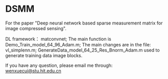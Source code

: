 # DSMM

For the paper "Deep neural network based sparse measurement matrix for image compressed sensing".

DL framework： matconvnet; The main function is Demo_Train_model_64_96_Adam.m; The main changes are in the file: vl_simplenn.m; GenerateData_model_64_25_Res_Bnorm_Adam.m used to generate training data image blocks.

If you have any question, please email me through: wenxuecui@stu.hit.edu.cn
